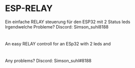 
# ESP-RELAY

Ein einfache RELAY steuerung für den ESP32 mit 2 Status leds
Irgendwelche Probleme?
Discord: Simson_suhl8188

#

An easy RELAY controll for an ESp32 with 2 leds and

#
Any problems?
Discord: Simson_suhl#8188
